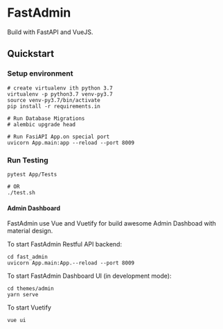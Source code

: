 # FastAdmin

Build with FastAPI and VueJS.


## Quickstart

### Setup environment

```shell
# create virtualenv ith python 3.7
virtualenv -p python3.7 venv-py3.7
source venv-py3.7/bin/activate
pip install -r requirements.in

# Run Database Migrations
# alembic upgrade head

# Run FasiAPI App.on special port 
uvicorn App.main:app --reload --port 8009
```

### Run Testing

```shell
pytest App/Tests

# OR
./test.sh
```

#### Admin Dashboard

FastAdmin use Vue and Vuetify for build awesome Admin Dashboad with material design.

To start FastAdmin Restful API backend:

```shell
cd fast_admin
uvicorn App.main:App.--reload --port 8009
```

To start FastAdmin Dashboard UI (in development mode):

```shell
cd themes/admin
yarn serve
```

To start Vuetify

```shell
vue ui
```

